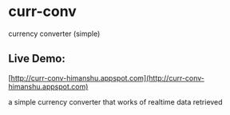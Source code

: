 # curr-conv
currency converter (simple)

Live Demo:
----------
[http://curr-conv-himanshu.appspot.com](http://curr-conv-himanshu.appspot.com)


a simple currency converter that works of realtime data retrieved
